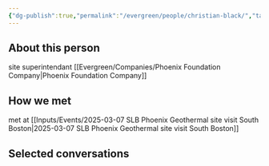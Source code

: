 ```yaml
---
{"dg-publish":true,"permalink":"/evergreen/people/christian-black/","tags":["people","geo_eco"]}
---
```


## About this person
site superintendant [[Evergreen/Companies/Phoenix Foundation Company\|Phoenix Foundation Company]]

## How we met
met at [[Inputs/Events/2025-03-07 SLB Phoenix Geothermal site visit South Boston\|2025-03-07 SLB Phoenix Geothermal site visit South Boston]]

## Selected conversations
